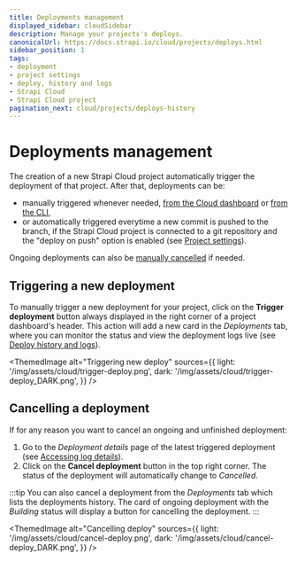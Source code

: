 ```yaml
---
title: Deployments management
displayed_sidebar: cloudSidebar
description: Manage your projects's deploys.
canonicalUrl: https://docs.strapi.io/cloud/projects/deploys.html
sidebar_position: 1
tags:
- deployment
- project settings
- deploy, history and logs
- Strapi Cloud
- Strapi Cloud project
pagination_next: cloud/projects/deploys-history
---
```


# Deployments management

The creation of a new Strapi Cloud project automatically trigger the deployment of that project. After that, deployments can be:

- manually triggered whenever needed, [from the Cloud dashboard](#triggering-a-new-deployment) or [from the CLI](/cloud/cli/cloud-cli#strapi-deploy),
- or automatically triggered everytime a new commit is pushed to the branch, if the Strapi Cloud project is connected to a git repository and the "deploy on push" option is enabled (see [Project settings](/cloud/projects/settings#modifying-git-repository--branch)).

Ongoing deployments can also be [manually cancelled](#cancelling-a-deployment) if needed.

## Triggering a new deployment

To manually trigger a new deployment for your project, click on the **Trigger deployment** button always displayed in the right corner of a project dashboard's header. This action will add a new card in the *Deployments* tab, where you can monitor the status and view the deployment logs live (see [Deploy history and logs](/cloud/projects/deploys-history)).

<ThemedImage
  alt="Triggering new deploy"
  sources={{
    light: '/img/assets/cloud/trigger-deploy.png',
    dark: '/img/assets/cloud/trigger-deploy_DARK.png',
  }}
/>

## Cancelling a deployment

If for any reason you want to cancel an ongoing and unfinished deployment:

1. Go to the *Deployment details* page of the latest triggered deployment (see [Accessing log details](/cloud/projects/deploys-history#accessing-deployment-details--logs)).
2. Click on the **Cancel deployment** button in the top right corner. The status of the deployment will automatically change to *Cancelled*.

:::tip
You can also cancel a deployment from the *Deployments* tab which lists the deployments history. The card of ongoing deployment with the *Building* status will display a <Icon name="x" classes="ph-bold" /> button for cancelling the deployment.
:::

<ThemedImage
  alt="Cancelling deploy"
  sources={{
    light: '/img/assets/cloud/cancel-deploy.png',
    dark: '/img/assets/cloud/cancel-deploy_DARK.png',
  }}
/>
